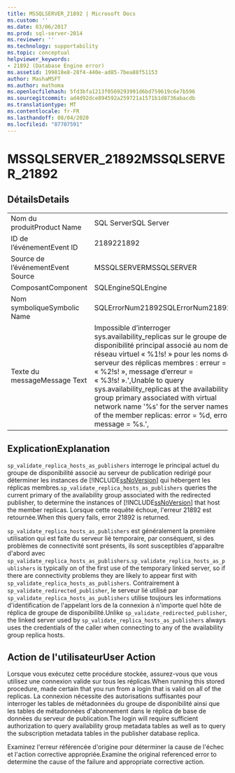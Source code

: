 ```yaml
---
title: MSSQLSERVER_21892 | Microsoft Docs
ms.custom: ''
ms.date: 03/06/2017
ms.prod: sql-server-2014
ms.reviewer: ''
ms.technology: supportability
ms.topic: conceptual
helpviewer_keywords:
- 21892 (Database Engine error)
ms.assetid: 199818e8-28f4-440e-ad85-7bea88f51153
author: MashaMSFT
ms.author: mathoma
ms.openlocfilehash: 5fd3bfa1213f0569293991d6bd759619c6e7b596
ms.sourcegitcommit: ad4d92dce894592a259721a1571b1d8736abacdb
ms.translationtype: MT
ms.contentlocale: fr-FR
ms.lasthandoff: 08/04/2020
ms.locfileid: "87707591"
---
```

# <a name="mssqlserver_21892"></a><span data-ttu-id="2de41-102">MSSQLSERVER_21892</span><span class="sxs-lookup"><span data-stu-id="2de41-102">MSSQLSERVER_21892</span></span>
    
## <a name="details"></a><span data-ttu-id="2de41-103">Détails</span><span class="sxs-lookup"><span data-stu-id="2de41-103">Details</span></span>  
  
|||  
|-|-|  
|<span data-ttu-id="2de41-104">Nom du produit</span><span class="sxs-lookup"><span data-stu-id="2de41-104">Product Name</span></span>|<span data-ttu-id="2de41-105">SQL Server</span><span class="sxs-lookup"><span data-stu-id="2de41-105">SQL Server</span></span>|  
|<span data-ttu-id="2de41-106">ID de l’événement</span><span class="sxs-lookup"><span data-stu-id="2de41-106">Event ID</span></span>|<span data-ttu-id="2de41-107">21892</span><span class="sxs-lookup"><span data-stu-id="2de41-107">21892</span></span>|  
|<span data-ttu-id="2de41-108">Source de l’événement</span><span class="sxs-lookup"><span data-stu-id="2de41-108">Event Source</span></span>|<span data-ttu-id="2de41-109">MSSQLSERVER</span><span class="sxs-lookup"><span data-stu-id="2de41-109">MSSQLSERVER</span></span>|  
|<span data-ttu-id="2de41-110">Composant</span><span class="sxs-lookup"><span data-stu-id="2de41-110">Component</span></span>|<span data-ttu-id="2de41-111">SQLEngine</span><span class="sxs-lookup"><span data-stu-id="2de41-111">SQLEngine</span></span>|  
|<span data-ttu-id="2de41-112">Nom symbolique</span><span class="sxs-lookup"><span data-stu-id="2de41-112">Symbolic Name</span></span>|<span data-ttu-id="2de41-113">SQLErrorNum21892</span><span class="sxs-lookup"><span data-stu-id="2de41-113">SQLErrorNum21892</span></span>|  
|<span data-ttu-id="2de41-114">Texte du message</span><span class="sxs-lookup"><span data-stu-id="2de41-114">Message Text</span></span>|<span data-ttu-id="2de41-115">Impossible d’interroger sys.availability_replicas sur le groupe de disponibilité principal associé au nom de réseau virtuel « %1!s! » pour les noms de serveur des réplicas membres : erreur = « %2!s! », message d’erreur = « %3!s! ».',</span><span class="sxs-lookup"><span data-stu-id="2de41-115">Unable to query sys.availability_replicas at the availability group primary associated with virtual network name '%s' for the server names of the member replicas: error = %d, error message = %s.',</span></span>|  
  
## <a name="explanation"></a><span data-ttu-id="2de41-116">Explication</span><span class="sxs-lookup"><span data-stu-id="2de41-116">Explanation</span></span>  
 <span data-ttu-id="2de41-117">`sp_validate_replica_hosts_as_publishers` interroge le principal actuel du groupe de disponibilité associé au serveur de publication redirigé pour déterminer les instances de [!INCLUDE[ssNoVersion](../../includes/ssnoversion-md.md)] qui hébergent les réplicas membres.</span><span class="sxs-lookup"><span data-stu-id="2de41-117">`sp_validate_replica_hosts_as_publishers` queries the current primary of the availability group associated with the redirected publisher, to determine the instances of [!INCLUDE[ssNoVersion](../../includes/ssnoversion-md.md)] that host the member replicas.</span></span>  <span data-ttu-id="2de41-118">Lorsque cette requête échoue, l'erreur 21892 est retournée.</span><span class="sxs-lookup"><span data-stu-id="2de41-118">When this query fails, error 21892 is returned.</span></span>  
  
 <span data-ttu-id="2de41-119">`sp_validate_replica_hosts_as_publishers` est généralement la première utilisation qui est faite du serveur lié temporaire, par conséquent, si des problèmes de connectivité sont présents, ils sont susceptibles d'apparaître d'abord avec `sp_validate_replica_hosts_as_publishers`.</span><span class="sxs-lookup"><span data-stu-id="2de41-119">`sp_validate_replica_hosts_as_publishers` is typically on of the first use of the temporary linked server, so if there are connectivity problems they are likely to appear first with `sp_validate_replica_hosts_as_publishers`.</span></span> <span data-ttu-id="2de41-120">Contrairement à `sp_validate_redirected_publisher`, le serveur lié utilisé par `sp_validate_replica_hosts_as_publishers` utilise toujours les informations d'identification de l'appelant lors de la connexion à n'importe quel hôte de réplica de groupe de disponibilité.</span><span class="sxs-lookup"><span data-stu-id="2de41-120">Unlike `sp_validate_redirected_publisher`, the linked server used by `sp_validate_replica_hosts_as_publishers` always uses the credentials of the caller when connecting to any of the availability group replica hosts.</span></span>  
  
## <a name="user-action"></a><span data-ttu-id="2de41-121">Action de l'utilisateur</span><span class="sxs-lookup"><span data-stu-id="2de41-121">User Action</span></span>  
 <span data-ttu-id="2de41-122">Lorsque vous exécutez cette procédure stockée, assurez-vous que vous utilisez une connexion valide sur tous les réplicas.</span><span class="sxs-lookup"><span data-stu-id="2de41-122">When running this stored procedure, made certain that you run from a login that is valid on all of the replicas.</span></span> <span data-ttu-id="2de41-123">La connexion nécessite des autorisations suffisantes pour interroger les tables de métadonnées du groupe de disponibilité ainsi que les tables de métadonnées d'abonnement dans le réplica de base de données du serveur de publication.</span><span class="sxs-lookup"><span data-stu-id="2de41-123">The login will require sufficient authorization to query availability group metadata tables as well as to query the subscription metadata tables in the publisher database replica.</span></span>  
  
 <span data-ttu-id="2de41-124">Examinez l'erreur référencée d'origine pour déterminer la cause de l'échec et l'action corrective appropriée.</span><span class="sxs-lookup"><span data-stu-id="2de41-124">Examine the original referenced error to determine the cause of the failure and appropriate corrective action.</span></span>  
  
  
